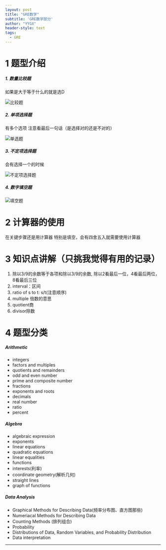 ```yaml
---
layout: post
title: "GRE数学"
subtitle: 'GRE数学部分'
author: "YYGX"
header-style: text
tags:
  - GRE
---
```


# 1 题型介绍
##### 1. 数量比较题
如果是大于等于什么的就是选D

![比较题](https://upload-images.jianshu.io/upload_images/7602326-1766e5a6976ed7b1.png?imageMogr2/auto-orient/strip%7CimageView2/2/w/440)

##### 2. 单项选择题
有多个选项
注意看最后一句话（是选择对的还是不对的）

![单选题](https://upload-images.jianshu.io/upload_images/7602326-08ac915d3f553af7.png?imageMogr2/auto-orient/strip%7CimageView2/2/w/440)

##### 3. 不定项选择题
会有选择一个的时候

![不定项选择题](https://upload-images.jianshu.io/upload_images/7602326-386b52f400240623.png?imageMogr2/auto-orient/strip%7CimageView2/2/w/440)

##### 4. 数字填空题
![填空题](https://upload-images.jianshu.io/upload_images/7602326-49500cf18cea222d.png?imageMogr2/auto-orient/strip%7CimageView2/2/w/440)

# 2 计算器的使用
在关键步骤还是用计算器
特别是填空，会有四舍五入就需要使用计算器

# 3 知识点讲解（只挑我觉得有用的记录）
1. 除以3/9的余数等于各项和除以3/9的余数, 除以2看最后一位，4看最后两位，8看最后三位
2. interval：区间
3. ratio of s to t: s/t(注意顺序)
4. multiple 倍数的意思
5. quotient商
6. divisor除数


# 4 题型分类
##### Arithmetic
- integers
- factors and multiples
- quotients and remainders 
- odd and even number
- prime and composite number
- fractions
- exponents and roots
- decimals
- real number
- ratio
- percent

##### Algebra
- algebraic expression
- exponents
- linear equations
- quadratic equations
- linear equalities
- functions
- interests(利率)
- coordinate geometry(解析几何)
- straight lines
- graph of functions

##### Data Analysis
- Graphical Methods for Describing Data(频率分布图、直方图那些)
- Numeriacal Methods for Describing Data
- Counting Methods (排列组合)
- Probability
- Distributions of Data, Random Variables, and Probability Distribution
- Data interpretation

---
